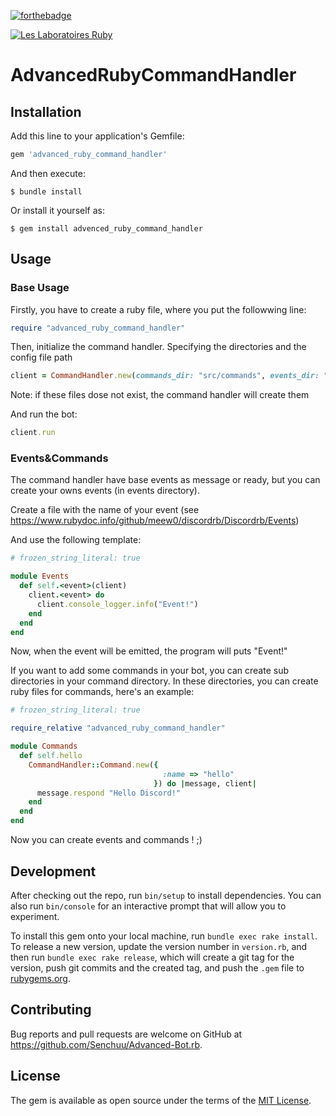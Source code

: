 
[![forthebadge](https://forthebadge.com/images/badges/made-with-ruby.svg)](https://forthebadge.com)

[![Les Laboratoires Ruby](https://invidget.switchblade.xyz/4P7XcmbDnt)](https://discord.gg/4P7XcmbDnt)

# AdvancedRubyCommandHandler
## Installation

Add this line to your application's Gemfile:

```ruby
gem 'advanced_ruby_command_handler'
```

And then execute:

    $ bundle install

Or install it yourself as:

    $ gem install advenced_ruby_command_handler

## Usage

### Base Usage

Firstly, you have to create a ruby file, where you put the followwing line:
```rb
require "advanced_ruby_command_handler"
```

Then, initialize the command handler. Specifying the directories and the config file path

```rb
client = CommandHandler.new(commands_dir: "src/commands", events_dir: "src/events", config_file: "src/private/config.yml")
```
Note: if these files dose not exist, the command handler will create them

And run the bot:
```ruby
client.run
```

### Events&Commands

The command handler have base events as message or ready, but you can create your owns events (in events directory).

Create a file with the name of your event (see https://www.rubydoc.info/github/meew0/discordrb/Discordrb/Events)

And use the following template:
```ruby
# frozen_string_literal: true

module Events
  def self.<event>(client)
    client.<event> do
      client.console_logger.info("Event!")
    end
  end
end
```
Now, when the event will be emitted, the program will puts "Event!"

If you want to add some commands in your bot, you can create sub directories in your command directory.
In these directories, you can create ruby files for commands, here's an example:

```ruby
# frozen_string_literal: true

require_relative "advanced_ruby_command_handler"

module Commands
  def self.hello
    CommandHandler::Command.new({
                                  :name => "hello"
                                }) do |message, client|
      message.respond "Hello Discord!"
    end
  end
end
```

Now you can create events and commands ! ;)

## Development

After checking out the repo, run `bin/setup` to install dependencies. You can also run `bin/console` for an interactive prompt that will allow you to experiment.

To install this gem onto your local machine, run `bundle exec rake install`. To release a new version, update the version number in `version.rb`, and then run `bundle exec rake release`, which will create a git tag for the version, push git commits and the created tag, and push the `.gem` file to [rubygems.org](https://rubygems.org).

## Contributing

Bug reports and pull requests are welcome on GitHub at https://github.com/Senchuu/Advanced-Bot.rb.

## License

The gem is available as open source under the terms of the [MIT License](https://opensource.org/licenses/MIT).

